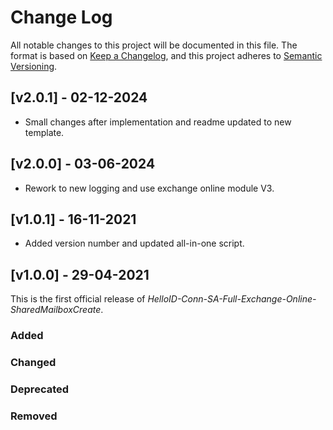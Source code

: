 # Change Log

All notable changes to this project will be documented in this file. The format is based on [Keep a Changelog](https://keepachangelog.com), and this project adheres to [Semantic Versioning](https://semver.org).

## [v2.0.1] - 02-12-2024

- Small changes after implementation and readme updated to new template.

## [v2.0.0] - 03-06-2024

- Rework to new logging and use exchange online module V3.

## [v1.0.1] - 16-11-2021

- Added version number and updated all-in-one script.

## [v1.0.0] - 29-04-2021

This is the first official release of _HelloID-Conn-SA-Full-Exchange-Online-SharedMailboxCreate_.

### Added

### Changed

### Deprecated

### Removed
